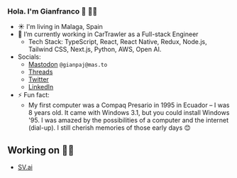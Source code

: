 ### Hola. I'm Gianfranco 👋 👩‍🌾

<!-- [![Contact me on Codementor to get live 1:1 coding help](https://www.codementor.io/m-badges/gianpaj/find-me-on-cm-b.svg)](https://www.codementor.io/@gianpaj?refer=badge) -->

- ☀️ I'm living in Malaga, Spain
- 🔭 I’m currently working in CarTrawler as a Full-stack Engineer
  - Tech Stack: TypeScript, React, React Native, Redux, Node.js, Tailwind CSS, Next.js, Python, AWS, Open AI.
- Socials:
  - [Mastodon](https://mas.to/@gianpaj) `@gianpaj@mas.to`
  - [Threads](https://www.threads.net/@gianpaj)
  - [Twitter](https://twitter.com/gianpaj)
  - [LinkedIn](https://linkedin.com/in/gianpaj)
- ⚡ Fun fact:
  - My first computer was a Compaq Presario in 1995 in Ecuador – I was 8 years old. It came with Windows 3.1, but you could install Windows '95. I was amazed by the possibilities of a computer and the internet (dial-up). I still cherish memories of those early days 😊

## Working on 👨‍💻

- [SV.ai](https://sexyvoice.ai/)
<!-- - [Escuela.dev](https://escuela.dev/) - a Coding School in Malaga -->
